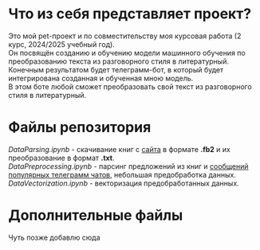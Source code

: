 # Что из себя представляет проект?
Это мой pet-проект и по совместительству моя курсовая работа (2 курс, 2024/2025 учебный год).  
Он посвящён созданию и обучению модели машинного обучения по преобразованию текста из разговорного стиля в литературный.  
Конечным результатом будет телеграмм-бот, в который будет интегрирована созданная и обученная мною модель.  
В этом боте любой сможет преобразовать свой текст из разговорного стиля в литературный.  

# Файлы репозитория
*DataParsing.ipynb* - скачивание книг с [сайта](https://litlife.club) в формате **.fb2** и их преобразование в формат **.txt**.  
*DataPreprocessing.ipynb* - парсинг предложений из книг и [сообщений популярных телеграмм чатов](https://www.kaggle.com/datasets/dolfik/russian-telegram-chats-history), небольшая предобработка данных.  
*DataVectorization.ipynb* - векторизация предобработанных данных.  

# Дополнительные файлы
Чуть позже добавлю сюда  
